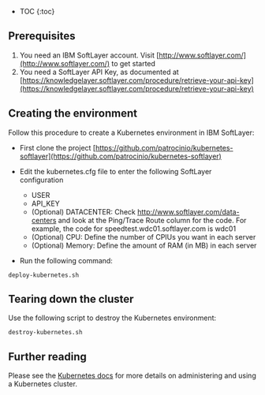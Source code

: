 ---
---

* TOC
{:toc}

## Prerequisites

1. You need an IBM SoftLayer account. Visit [http://www.softlayer.com/](http://www.softlayer.com/) to get started
2. You need a SoftLayer API Key, as documented at [https://knowledgelayer.softlayer.com/procedure/retrieve-your-api-key](https://knowledgelayer.softlayer.com/procedure/retrieve-your-api-key)


## Creating the environment

Follow this procedure to create a Kubernetes environment in IBM SoftLayer:

* First clone the project [https://github.com/patrocinio/kubernetes-softlayer](https://github.com/patrocinio/kubernetes-softlayer)

* Edit the kubernetes.cfg file to enter the following SoftLayer configuration

    - USER
    - API_KEY
    - (Optional) DATACENTER: Check http://www.softlayer.com/data-centers and look at the Ping/Trace Route column for the code. For example, the code for speedtest.wdc01.softlayer.com is wdc01
    - (Optional) CPU: Define the number of CPIUs you want in each server
    - (Optional) Memory: Define the amount of RAM (in MB) in each server

* Run the following command: 


```shell
deploy-kubernetes.sh
````

## Tearing down the cluster

Use the following script to destroy the Kubernetes environment:

```shell
destroy-kubernetes.sh
```

## Further reading

Please see the [Kubernetes docs](/docs/) for more details on administering
and using a Kubernetes cluster.